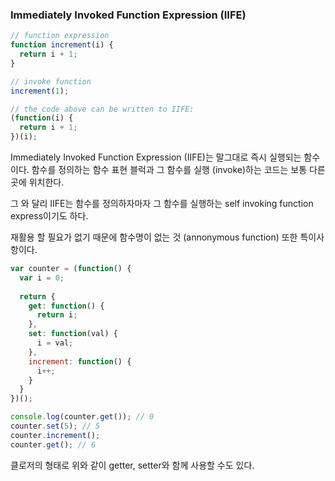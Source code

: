 ### Immediately Invoked Function Expression (IIFE)

```javascript
// function expression
function increment(i) {
  return i + 1;
}

// invoke function
increment(1);

// the code above can be written to IIFE:
(function(i) {
  return i + 1;
})(i);
```

Immediately Invoked Function Expression (IIFE)는 말그대로 즉시 실행되는 함수이다. 함수를 정의하는 함수 표현 블럭과 그 함수를 실행 (invoke)하는 코드는 보통 다른 곳에 위치한다. 

그 와 달리 IIFE는 함수를 정의하자마자 그 함수를 실행하는 self invoking function express이기도 하다.

재활용 할 필요가 없기 때문에 함수명이 없는 것 (annonymous function) 또한 특이사항이다.

```javascript
var counter = (function() {
  var i = 0;
  
  return {
    get: function() {
      return i;
    },
    set: function(val) {
      i = val;
    },
    increment: function() {
      i++;
    }
  }
})();

console.log(counter.get()); // 0
counter.set(5); // 5
counter.increment(); 
counter.get(); // 6
```

클로저의 형태로 위와 같이 getter, setter와 함께 사용할 수도 있다.